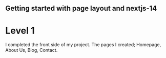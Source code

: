 ## Getting started with page layout and nextjs-14

# Level 1
I completed the front side of my project. The pages I created; Homepage, About Us, Blog, Contact.